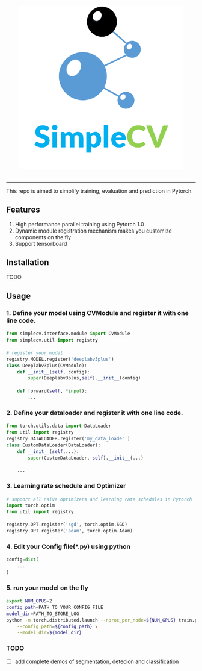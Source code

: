 <div align="center">
  <img src="https://raw.githubusercontent.com/Z-Zheng/images_repo/master/logo.png"><br><br>
</div>

---------------------
This repo is aimed to simplify training, evaluation and prediction in Pytorch.
## Features
1. High performance parallel training using Pytorch 1.0
2. Dynamic module registration mechanism makes you customize components on the fly
3. Support tensorboard

## Installation
TODO
## Usage
### 1. Define your model using CVModule and register it with one line code.
```python
from simplecv.interface.module import CVModule
from simplecv.util import registry

# register your model
registry.MODEL.register('deeplabv3plus')
class Deeplabv3plus(CVModule):
    def __init__(self, config):
        super(Deeplabv3plus,self).__init__(config)
    
    def forward(self, *input):
        ...
```
### 2. Define your dataloader and register it with one line code.
```python
from torch.utils.data import DataLoader
from util import registry
registry.DATALOADER.register('my_data_loader')
class CustomDataLoader(DataLoader):
    def __init__(self,...):
        super(CustomDataLoader, self).__init__(...)
       
    ...
```
### 3. Learning rate schedule and Optimizer 
```python
# support all naive optimizers and learning rate schedules in Pytorch
import torch.optim
from util import registry

registry.OPT.register('sgd', torch.optim.SGD)
registry.OPT.register('adam', torch.optim.Adam)
```

### 4. Edit your Config file(*.py) using python
```python
config=dict(
    ...
)
```
### 5. run your model on the fly
```bash
export NUM_GPUS=2
config_path=PATH_TO_YOUR_CONFIG_FILE
model_dir=PATH_TO_STORE_LOG
python -m torch.distributed.launch --nproc_per_node=${NUM_GPUS} train.py \
    --config_path=${config_path} \
    --model_dir=${model_dir}
```

### TODO

- [ ] add complete demos of segmentation, detecion and classification